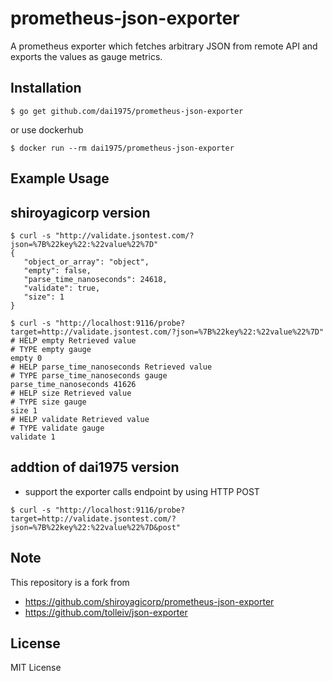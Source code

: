 prometheus-json-exporter
==============================

A prometheus exporter which fetches arbitrary JSON from remote API and
exports the values as gauge metrics.

Installation
--------------------

```
$ go get github.com/dai1975/prometheus-json-exporter
```

or use dockerhub

```
$ docker run --rm dai1975/prometheus-json-exporter
```

Example Usage
--------------------

## shiroyagicorp version

```
$ curl -s "http://validate.jsontest.com/?json=%7B%22key%22:%22value%22%7D"
{
   "object_or_array": "object",
   "empty": false,
   "parse_time_nanoseconds": 24618,
   "validate": true,
   "size": 1
}

$ curl -s "http://localhost:9116/probe?target=http://validate.jsontest.com/?json=%7B%22key%22:%22value%22%7D"
# HELP empty Retrieved value
# TYPE empty gauge
empty 0
# HELP parse_time_nanoseconds Retrieved value
# TYPE parse_time_nanoseconds gauge
parse_time_nanoseconds 41626
# HELP size Retrieved value
# TYPE size gauge
size 1
# HELP validate Retrieved value
# TYPE validate gauge
validate 1
```

## addtion of dai1975 version

* support the exporter calls endpoint by using HTTP POST

```
$ curl -s "http://localhost:9116/probe?target=http://validate.jsontest.com/?json=%7B%22key%22:%22value%22%7D&post"
```


Note
----------

This repository is a fork from
  - https://github.com/shiroyagicorp/prometheus-json-exporter
  - https://github.com/tolleiv/json-exporter

License
----------

MIT License
